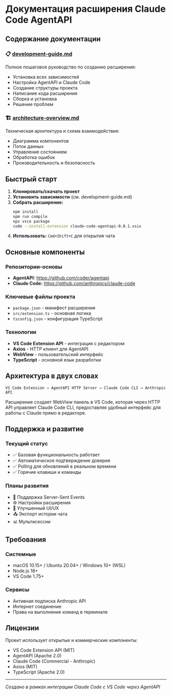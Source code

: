 # Документация расширения Claude Code AgentAPI

## Содержание документации

### 📋 [development-guide.md](development-guide.md)
Полное пошаговое руководство по созданию расширения:
- Установка всех зависимостей
- Настройка AgentAPI и Claude Code
- Создание структуры проекта
- Написание кода расширения
- Сборка и установка
- Решение проблем

### 🏗️ [architecture-overview.md](architecture-overview.md) 
Техническая архитектура и схема взаимодействия:
- Диаграмма компонентов
- Поток данных
- Управление состоянием
- Обработка ошибок
- Производительность и безопасность

## Быстрый старт

1. **Клонировать/скачать проект**
2. **Установить зависимости** (см. development-guide.md)
3. **Собрать расширение:**
   ```bash
   npm install
   npm run compile
   npx vsce package
   code --install-extension claude-code-agentapi-0.0.1.vsix
   ```
4. **Использовать:** `Cmd+Shift+C` для открытия чата

## Основные компоненты

### Репозитории-основы
- **AgentAPI:** https://github.com/coder/agentapi
- **Claude Code:** https://github.com/anthropics/claude-code

### Ключевые файлы проекта
- `package.json` - манифест расширения
- `src/extension.ts` - основная логика
- `tsconfig.json` - конфигурация TypeScript

### Технологии
- **VS Code Extension API** - интеграция с редактором
- **Axios** - HTTP клиент для AgentAPI
- **WebView** - пользовательский интерфейс
- **TypeScript** - основной язык разработки

## Архитектура в двух словах

```
VS Code Extension → AgentAPI HTTP Server → Claude Code CLI → Anthropic API
```

Расширение создает WebView панель в VS Code, которая через HTTP API управляет Claude Code CLI, предоставляя удобный интерфейс для работы с Claude прямо в редакторе.

## Поддержка и развитие

### Текущий статус
- ✅ Базовая функциональность работает
- ✅ Автоматическое подтверждение доверия
- ✅ Polling для обновлений в реальном времени
- ✅ Горячие клавиши и команды

### Планы развития
- 🔄 Поддержка Server-Sent Events
- ⚙️ Настройки расширения
- 🎨 Улучшенный UI/UX
- 📤 Экспорт истории чата
- 📊 Мультисессии

## Требования

### Системные
- macOS 10.15+ / Ubuntu 20.04+ / Windows 10+ (WSL)
- Node.js 18+
- VS Code 1.75+

### Сервисы
- Активная подписка Anthropic API
- Интернет соединение
- Права на выполнение команд в терминале

## Лицензии

Проект использует открытые и коммерческие компоненты:
- VS Code Extension API (MIT)
- AgentAPI (Apache 2.0)
- Claude Code (Commercial - Anthropic)
- Axios (MIT)
- TypeScript (Apache 2.0)

---

*Создано в рамках интеграции Claude Code с VS Code через AgentAPI*
